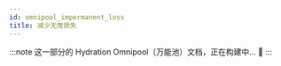 ```yaml
---
id: omnipool_impermanent_loss
title: 减少无常损失
---
```


:::note
这一部分的 Hydration Omnipool（万能池）文档，正在构建中... 🚧
:::
